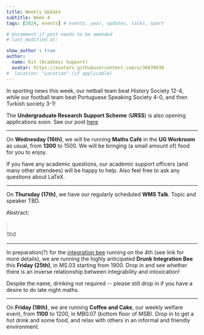 ```yaml
---
title: Weekly Update
subtitle: Week 4
tags: [2024, events] # events, year, updates, talks, sport

# Uncomment if post needs to be amended
# last_modified_at:

show_author : true
author:
  name: Kit (Academic Support)
  avatar: https://avatars.githubusercontent.com/u/30439030
#  location: "Location" (if applicable)
---
```


In sporting news this week, our netball team beat History Society 12-4, while our football team beat Portuguese Speaking Society 4-0, and then Turkish society 3-1!

The **Undergraduate Research Support Scheme** (**URSS**) is also opening applications soon. See our post [here](<2024-10-21-Undergraduate Research Support Scheme.md>)


---

On **Wednesday (16th)**, we will be running **Maths Café** in the **UG Workroom** as usual, from **1300** to 1500. We will be bringing (a small amount of) food for you to enjoy.

If you have any academic questions, our academic support officers (and many other attendees) will be happy to help. Also feel free to ask any questions about LaTeX.

---

On **Thursday (17th)**, we have our regularly scheduled **WMS Talk**. Topic and speaker TBD.

<style>
blockquote {
    padding: 10px 20px 0 0;
    margin: 0 0 0 0;
    font-size: 15px;
}
</style>

Abstract:
> tbd

---

In preparation(?) for the [integration bee](<2024-10-20-Integration Bee.md>) running on the 4th (see link for more details), we are running the highly anticipated **Drunk Integration Bee** this **Friday (25th)**, in MS.03 starting from 1900. Drop in and see whether there is an inverse relationship between integrability and intoxication!

Despite the name, drinking not required -- please still drop in if you have a desire to do late night maths.

---

On **Friday (18th)**, we are running **Coffee and Cake**, our weekly welfare event, from **1100** to 1200, in MB0.07 (bottom floor of MSB). Drop in to get a hot drink and some food, and relax with others in an informal and friendly environment.
